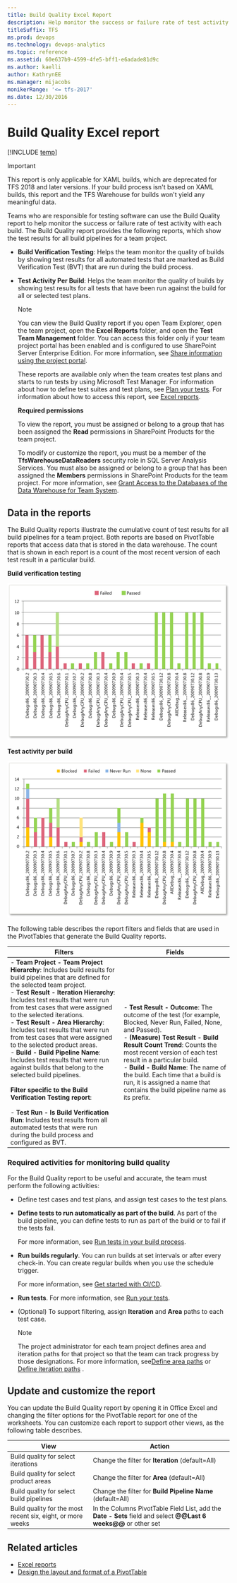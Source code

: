 ```yaml
---
title: Build Quality Excel Report 
description: Help monitor the success or failure rate of test activity with each build - Team Foundation Server 
titleSuffix: TFS
ms.prod: devops
ms.technology: devops-analytics
ms.topic: reference
ms.assetid: 60e637b9-4599-4fe5-bff1-e6adade81d9c
ms.author: kaelli
author: KathrynEE
ms.manager: mijacobs
monikerRange: '<= tfs-2017'
ms.date: 12/30/2016
---
```

# Build Quality Excel report

[!INCLUDE [temp](../includes/tfs-sharepoint-version.md)]

> [!IMPORTANT]  
> This report is only applicable for XAML builds, which are deprecated for TFS 2018 and later versions. If your build process isn't based on XAML builds, this report and the TFS Warehouse for builds won't yield any meaningful data.  

Teams who are responsible for testing software can use the Build Quality report to help monitor the success or failure rate of test activity with each build. The Build Quality report provides the following reports, which show the test results for all build pipelines for a team project.  

- **Build Verification Testing**: Helps the team monitor the quality of builds by showing test results for all automated tests that are marked as Build Verification Test (BVT) that are run during the build process.  

- **Test Activity Per Build**: Helps the team monitor the quality of builds by showing test results for all tests that have been run against the build for all or selected test plans.  

  > [!NOTE]
  >  You can view the Build Quality report if you open Team Explorer, open the team project, open the **Excel Reports** folder, and open the **Test Team Management** folder. You can access this folder only if your team project portal has been enabled and is configured to use SharePoint Server Enterprise Edition. For more information, see [Share information using the project portal](../sharepoint-dashboards/share-information-using-the-project-portal.md).  

  These reports are available only when the team creates test plans and starts to run tests by using Microsoft Test Manager. For information about how to define test suites and test plans, see [Plan your tests](../../test/create-test-cases.md). For information about how to access this report, see [Excel reports](excel-reports.md).  

  **Required permissions**  

  To view the report, you must be assigned or belong to a group that has been assigned the **Read** permissions in SharePoint Products for the team project.  

  To modify or customize the report, you must be a member of the **TfsWarehouseDataReaders** security role in SQL Server Analysis Services. You must also be assigned or belong to a group that has been assigned the **Members** permissions in SharePoint Products for the team project. For more information, see [Grant Access to the Databases of the Data Warehouse for Team System](../admin/grant-permissions-to-reports.md).  


<a name="Data"></a> 

## Data in the reports  

 The Build Quality reports illustrate the cumulative count of test results for all build pipelines for a team project. Both reports are based on PivotTable reports that access data that is stored in the data warehouse. The count that is shown in each report is a count of the most recent version of each test result in a particular build.  

 **Build verification testing**  

 ![Build Quality Excel Report](media/procg_buildqualitybvt.png "ProcG_BuildQualityBVT")  

 **Test activity per build**  

 ![Test Activity PerBuild Excel Report](media/procg_testactperbuild.png "ProcG_TestActPerBuild")  

 The following table describes the report filters and fields that are used in the PivotTables that generate the Build Quality reports.  


|                                                                                                                                                                                                                                                                                                                                                                                                                 Filters                                                                                                                                                                                                                                                                                                                                                                                                                  |                                                                                                                                                                                                             Fields                                                                                                                                                                                                             |
|------------------------------------------------------------------------------------------------------------------------------------------------------------------------------------------------------------------------------------------------------------------------------------------------------------------------------------------------------------------------------------------------------------------------------------------------------------------------------------------------------------------------------------------------------------------------------------------------------------------------------------------------------------------------------------------------------------------------------------------------------------------------------------------------------------------------------------------|--------------------------------------------------------------------------------------------------------------------------------------------------------------------------------------------------------------------------------------------------------------------------------------------------------------------------------------------------------------------------------------------------------------------------------|
| -   **Team Project - Team Project Hierarchy**: Includes build results for build pipelines that are defined for the selected team project.<br />-   **Test Result - Iteration Hierarchy**: Includes test results that were run from test cases that were assigned to the selected iterations.<br />-   **Test Result - Area Hierarchy**: Includes test results that were run from test cases that were assigned to the selected product areas.<br />-   **Build - Build Pipeline Name**: Includes test results that were run against builds that belong to the selected build pipelines.<br /><br /> **Filter specific to the Build Verification Testing report**:<br /><br /> -   **Test Run - Is Build Verification Run**: Includes test results from all automated tests that were run during the build process and configured as BVT. | -   **Test Result - Outcome**: The outcome of the test (for example, Blocked, Never Run, Failed, None, and Passed).<br />-   **(Measure) Test Result - Build Result Count Trend**: Counts the most recent version of each test result in a particular build.<br />-   **Build - Build Name**: The name of the build. Each time that a build is run, it is assigned a name that contains the build pipeline name as its prefix. |

<a name="RequiredActivities"></a> 

###  Required activities for monitoring build quality  

For the Build Quality report to be useful and accurate, the team must perform the following activities:  

-   Define test cases and test plans, and assign test cases to the test plans.  

-   **Define tests to run automatically as part of the build**. As part of the build pipeline, you can define tests to run as part of the build or to fail if the tests fail.  

     For more information, see [Run tests in your build process](../../pipelines/test/test-build.md).  

-   **Run builds regularly**. You can run builds at set intervals or after every check-in. You can create regular builds when you use the schedule trigger.  

     For more information, see [Get started with CI/CD](../../pipelines/get-started-designer.md).  

-   **Run tests**. For more information, see [Run your tests](../../test/run-manual-tests.md).  

-   (Optional) To support filtering, assign **Iteration** and **Area** paths to each test case.  

    > [!NOTE]
    >  The project administrator for each team project defines area and iteration paths for that project so that the team can track progress by those designations. For more information, see[Define area paths](../../organizations/settings/set-area-paths.md) or [Define iteration paths](../../organizations/settings/set-iteration-paths-sprints.md) .  

<a name="Updating"></a> 

## Update and customize the report  

You can update the Build Quality report by opening it in Office Excel and changing the filter options for the PivotTable report for one of the worksheets. You can customize each report to support other views, as the following table describes.  

|View|Action|  
|----------|------------|  
|Build quality for select iterations|Change the filter for **Iteration** (default=All)|  
|Build quality for select product areas|Change the filter for **Area** (default=All)|  
|Build quality for select build pipelines|Change the filter for **Build Pipeline Name** (default=All)|  
|Build quality for the most recent six, eight, or more weeks|In the Columns PivotTable Field List, add the **Date - Sets** field and select **@@Last 6 weeks@@** or other set|  

## Related articles

- [Excel reports](excel-reports.md)
- [Design the layout and format of a PivotTable](https://support.office.com/article/design-the-layout-and-format-of-a-pivottable-a9600265-95bf-4900-868e-641133c05a80) 
